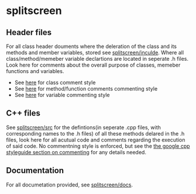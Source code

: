 # splitscreen

## Header files
For all class header douments where the deleration of the class and its methods and member variables, stored see [splitscreen/inculde](splitscreen/inculde). Where all class/method/memeber variable declartions are located in seperate .h files. Look here for comments about the overall purpose of classes, memeber functions and variables.

- See [here](https://google.github.io/styleguide/cppguide.html#Class_Comments) for class comment style
- See [here](https://google.github.io/styleguide/cppguide.html#Function_Comments) for method/function comments commenting style
- See [here](https://google.github.io/styleguide/cppguide.html#Variable_Comments) for variable commenting style


## C++ files
See [splitscreen/src](splitscreen/src) for the defintions(in seperate .cpp files, with corresponding names to the .h files) of all these methods delared in the .h files, look here for all acutual code and comments regarding the execution of said code. No commentning style is enforced, but see the [the google cpp styleguide section on commenting](https://google.github.io/styleguide/cppguide.html#Comments) for any details needed.


## Documentation
For all documetation provided, see [splitscreen/docs](splitscreen/docs).
